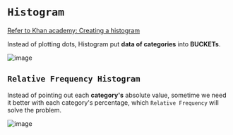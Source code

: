 # `Histogram`

[Refer to Khan academy: Creating a histogram](https://www.khanacademy.org/math/ap-statistics/quantitative-data-ap/modal/v/histograms-intro)

Instead of plotting dots, Histogram put **data of categories** into **BUCKETs**.

![image](https://user-images.githubusercontent.com/14041622/43630628-6b8b9a96-9733-11e8-947f-276beb74bdcf.png)


## `Relative Frequency Histogram`

Instead of pointing out each **category's** absolute value, sometime we need it better with each category's percentage, which `Relative Frequency` will solve the problem.

![image](https://user-images.githubusercontent.com/14041622/43779280-92e34d14-9a8a-11e8-8a27-3eb648f2b47b.png)

